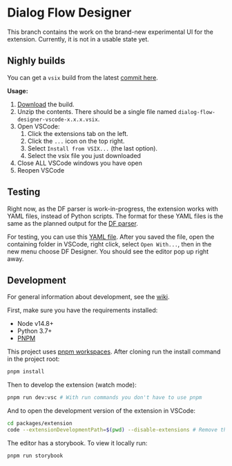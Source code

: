 # Dialog Flow Designer

This branch contains the work on the brand-new experimental UI for the extension. Currently, it is not in a usable state yet.

## Nighly builds

You can get a `vsix` build from the latest [commit here](https://nightly.link/deepmipt/dialog_flow_designer/workflows/vsix.yaml/main/extension-vsix.zip).

**Usage:**
 1. [Download](https://nightly.link/deepmipt/dialog_flow_designer/workflows/vsix.yaml/main/extension-vsix.zip) the build.
 2. Unzip the contents. There should be a single file named `dialog-flow-designer-vscode-x.x.x.vsix`.
 3. Open VSCode:
    1. Click the extensions tab on the left.
    2. Click the `...` icon on the top right.
    3. Select `Install from VSIX...` (the last option).
    4. Select the vsix file you just downloaded
 4. Close ALL VSCode windows you have open
 5. Reopen VSCode

## Testing

Right now, as the DF parser is work-in-progress, the extension works with YAML files, instead of Python scripts. The format for these YAML files is the same as the planned output for the [DF parser](https://github.com/kudep/dff-parser/tree/parser_output_v1).

For testing, you can use this [YAML file](https://raw.githubusercontent.com/deepmipt/dialog_flow_designer/main/packages/extension/test/parser_output.yaml). After you saved the file, open the containing folder in VSCode, right click, select `Open With...`, then in the new menu choose DF Designer. You should see the editor pop up right away.

## Development

For general information about development, see the [wiki](https://github.com/deepmipt/dialog_flow_designer/wiki).

First, make sure you have the requirements installed:
 - Node v14.8+
 - Python 3.7+
 - [PNPM](https://pnpm.io/)

This project uses [pnpm workspaces](https://pnpm.io/workspaces). After cloning run the install command in the project root:

```bash
pnpm install
```

Then to develop the extension (watch mode):

```bash
pnpm run dev:vsc # With run commands you don't have to use pnpm
```

And to open the development version of the extension in VSCode:

```bash
cd packages/extension
code --extensionDevelopmentPath=$(pwd) --disable-extensions # Remove the $ for fish
```

The editor has a storybook. To view it locally run:

```bash
pnpm run storybook
```